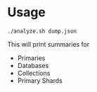 # Usage

    ./analyze.sh dump.json

This will print summaries for

* Primaries
* Databases
* Collections
* Primary Shards
